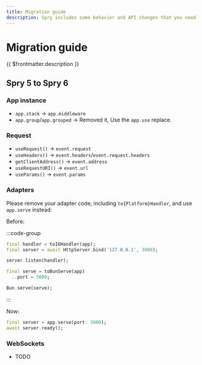 ```yaml
---
title: Migration guide
description: Spry includes some behavior and API changes that you need to consider applying when migrating.
---
```


# Migration guide

{{ $frontmatter.description }}

## Spry 5 to Spry 6

### App instance

- `app.stack` -> `app.middleware`
- `app.group`/`app.grouped` -> Removed it, Use the `app.use` replace.

### Request

- `useRequest()` -> `event.request`
- `useHeaders()` -> `event.headers`/`event.request.headers`
- `getClientAddress()` -> `event.address`
- `useRequestURI()` -> `event.url`
- `useParams()` -> `event.params`

### Adapters

Please remove your adapter code, including `to{Platform}Handler`, and use `app.serve` instead:

Before:

:::code-group
```dart [dart:io]
final handler = toIOHandler(app);
final server = await HttpServer.bind('127.0.0.1', 3000);

server.listen(handler);
```

```dart [Other e.g Bun]
final serve = toBunServe(app)
  ..port = 3000;

Bun.serve(serve);
```
:::

Now:
```dart
final server = app.serve(port: 3000);
await server.ready();
```

### WebSockets

- TODO
